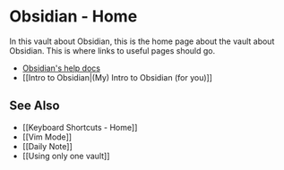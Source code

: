 # Obsidian - Home

In this vault about Obsidian, this is the home page about the vault about Obsidian. This is where links to useful pages should go.

- [Obsidian's help docs](https://help.obsidian.md/Obsidian/Index)
- [[Intro to Obsidian|(My) Intro to Obsidian (for you)]]

## See Also

- [[Keyboard Shortcuts - Home]]
- [[Vim Mode]]
- [[Daily Note]]
- [[Using only one vault]]